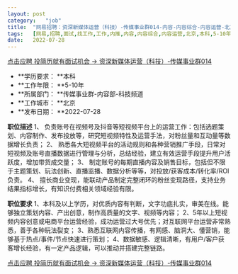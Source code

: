 ```yaml
---
layout:	post
category:	"job"
title:	"网易招聘：资深新媒体运营（科技）-传媒事业群014-内容-内容综合-内容运营-北京本科5-10年"
tags:	[网易,招聘,面试,找工作,工作,内推,内容,内容综合,内容运营,北京,本科,5-10年]
date:	2022-07-28
---
```


[点击应聘 投简历就有面试机会 -> 资深新媒体运营（科技）-传媒事业群014](http://mobile.bole.netease.com/bole/boleDetail?id=41584&employeeId=346f03c3cda5f04c&key=all)



- **学历要求： **本科
- **工作年限： **5-10年
- **所属部门： **传媒事业群-内容部-科技频道
- **工作城市： **北京
- **发布日期： **2022-07-28



**职位描述**
1、	负责账号在视频号及抖音等短视频平台上的运营工作：包括选题策划、内容制作、发布投放等，研究短视频特性及运营手法，对粉丝量和互动量等数据增长负责；
2、	熟悉各大短视频平台的活动规则和各种营销推广手段，日常对短视频及账号直播数据进行管理与分析，总结经验，建立有效运营手段提升用户活跃度，增加带货成交量； 
3、	制定账号的每期直播内容及销售目标，包括但不限于主题策划、玩法创新、直播监播、数据分析等等，对投放/获客成本/转化率/ROI负责。
4、	擅长商业变现，能联动产品制定完整闭环的粉丝变现路径，支持业务结果指标增长，有知识付费相关领域经验有限。




**职位要求**
1、本科及以上学历，对优质内容有判断，文字功底扎实，审美在线。能够独立策划内容、产出创意，制作高质量的文字、视频等内容；
2、5年以上短视频内容创意或电商平台运营经验，成功运营过大号优先；对互联网平台运营非常熟悉，善于各种玩法裂变；
3、熟悉互联网内容传播，有网感、脑洞大、懂营销，能够基于热点/事件/节点快速进行策划； 
4、数据敏感、逻辑清晰，有用户/客户获客增长经验，有一定产品逻辑，可以推动并搭建完整链路。




[点击应聘 投简历就有面试机会 -> 资深新媒体运营（科技）-传媒事业群014](http://mobile.bole.netease.com/bole/boleDetail?id=41584&employeeId=346f03c3cda5f04c&key=all)